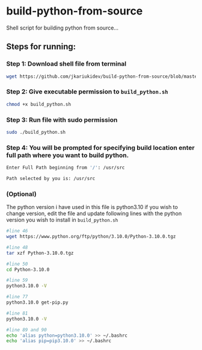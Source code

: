 # build-python-from-source
Shell script for building python from source...


## Steps for running:

### Step 1: Download shell file from terminal
```bash
wget https://github.com/jkariukidev/build-python-from-source/blob/master/build_python.sh 
```

### Step 2: Give executable permission to `build_python.sh`
```bash
chmod +x build_python.sh
```

### Step 3: Run file with sudo permission
```bash
sudo ./build_python.sh
```

### Step 4: You will be prompted for specifying build location enter full path where you want to build python.

```bash
Enter Full Path beginning from '/': /usr/src

Path selected by you is: /usr/src
```

### (Optional)

The python version i have used in this file is python3.10 if you wish to change version, edit the file and update following lines with the python version you wish to install in `build_python.sh`

```bash
#line 46
wget https://www.python.org/ftp/python/3.10.0/Python-3.10.0.tgz

#line 48
tar xzf Python-3.10.0.tgz

#line 50
cd Python-3.10.0

#line 59
python3.10.0 -V

#line 77
python3.10.0 get-pip.py

#line 81
python3.10.0 -V

#line 89 and 90
echo 'alias python=python3.10.0' >> ~/.bashrc
echo 'alias pip=pip3.10.0' >> ~/.bashrc
```

